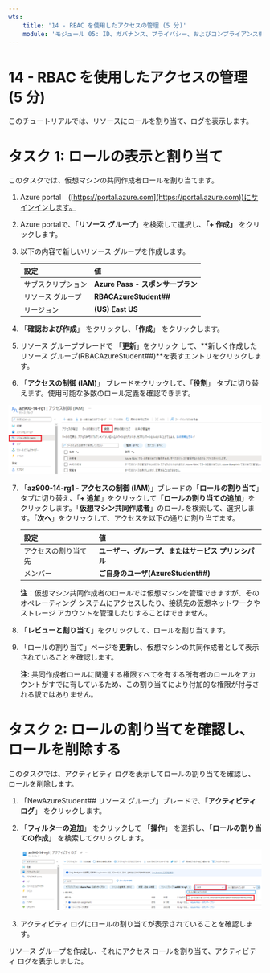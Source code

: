 ```yaml
---
wts:
    title: '14 - RBAC を使用したアクセスの管理 (5 分)'
    module: 'モジュール 05: ID、ガバナンス、プライバシー、およびコンプライアンス機能に関する説明'
---
```

# 14 - RBAC を使用したアクセスの管理 (5 分)

このチュートリアルでは、リソースにロールを割り当て、ログを表示します。

# タスク 1: ロールの表示と割り当て

このタスクでは、仮想マシンの共同作成者ロールを割り当てます。 

1. Azure portal　([https://portal.azure.com](https://portal.azure.com))にサインインします。

2. Azure portalで、「**リソース グループ**」を検索して選択し、**「+ 作成」** をクリックします。

3. 以下の内容で新しいリソース グループを作成します。 

    | 設定 | 値 |
    | -- | -- |
    | サブスクリプション | **Azure Pass - スポンサープラン** |
    | リソース グループ | **RBACAzureStudent##** |
    | リージョン | **(US) East US** |


4. 「**確認および作成**」 をクリックし、「**作成**」 をクリックします。

5. リソース グループブレードで 「**更新**」をクリック して、**新しく作成したリソース グループ(RBACAzureStudent##)**を表すエントリをクリックします。

6. 「**アクセスの制御 (IAM)**」 ブレードをクリックして、「**役割**」 タブに切り替えます。使用可能な多数のロール定義を確認できます。

![イメージ](./images/1400.png)

7. 「**az900-14-rg1 - アクセスの制御 (IAM)**」ブレードの「**ロールの割り当て**」タブに切り替え、「**+ 追加**」をクリックして「**ロールの割り当ての追加**」をクリックします。「**仮想マシン共同作成者**」のロールを検索して、選択します。「**次へ**」をクリックして、アクセスを以下の通りに割り当てます。

   | 設定                 | 値                                                  |
   | -------------------- | --------------------------------------------------- |
   | アクセスの割り当て先 | **ユーザー、グループ、またはサービス プリンシパル** |
   | メンバー             | **ご自身のユーザ(AzureStudent##)**                  |
   
    **注**：仮想マシン共同作成者のロールでは仮想マシンを管理できますが、そのオペレーティング システムにアクセスしたり、接続先の仮想ネットワークやストレージ アカウントを管理したりすることはできません。
   
7. 「**レビューと割り当て**」をクリックして、ロールを割り当てます。

7. 「ロールの割り当て」ページを**更新**し、仮想マシンの共同作成者として表示されていることを確認します。 

   **注**: 共同作成者ロールに関連する権限すべてを有する所有者のロールをアカウントがすでに有しているため、この割り当てにより付加的な権限が付与される訳ではありません。
   
    

# タスク 2: ロールの割り当てを確認し、ロールを削除する

このタスクでは、アクティビティ ログを表示してロールの割り当てを確認し、ロールを削除します。 

1. 「NewAzureStudent## リソース グループ」ブレードで、「**アクティビティ ログ**」 をクリックします。

2. 「**フィルターの追加**」 をクリックして 「**操作**」 を選択し、「**ロールの割り当ての作成**」 を検索してクリックします。

    ![フィルターが構成された「アクティビティ ログ」ページのスクリーンショット。](./images/1503.png)

3. アクティビティ ログにロールの割り当てが表示されていることを確認します。 


リソース グループを作成し、それにアクセス ロールを割り当て、アクティビティ ログを表示しました。 
